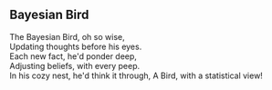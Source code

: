 ## Bayesian Bird

The Bayesian Bird, oh so wise,    
Updating thoughts before his eyes.   
Each new fact, he'd ponder deep,  
Adjusting beliefs, with every peep.  
In his cozy nest, he'd think it through, 
A Bird, with a statistical view!   